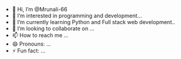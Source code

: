- 👋 Hi, I’m @Mrunali-66
- 👀 I’m interested in programming and development...
- 🌱 I’m currently learning Python and Full stack web development..
- 💞️ I’m looking to collaborate on ...
- 📫 How to reach me ...
- 😄 Pronouns: ...
- ⚡ Fun fact: ...

<!---
Mrunali-66/Mrunali-66 is a ✨ special ✨ repository because its `README.md` (this file) appears on your GitHub profile.
You can click the Preview link to take a look at your changes.
--->
